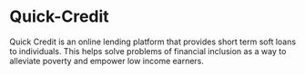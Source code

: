 # Quick-Credit
Quick Credit is an online lending platform that provides short term soft loans to individuals. This
helps solve problems of financial inclusion as a way to alleviate poverty and empower low
income earners.
